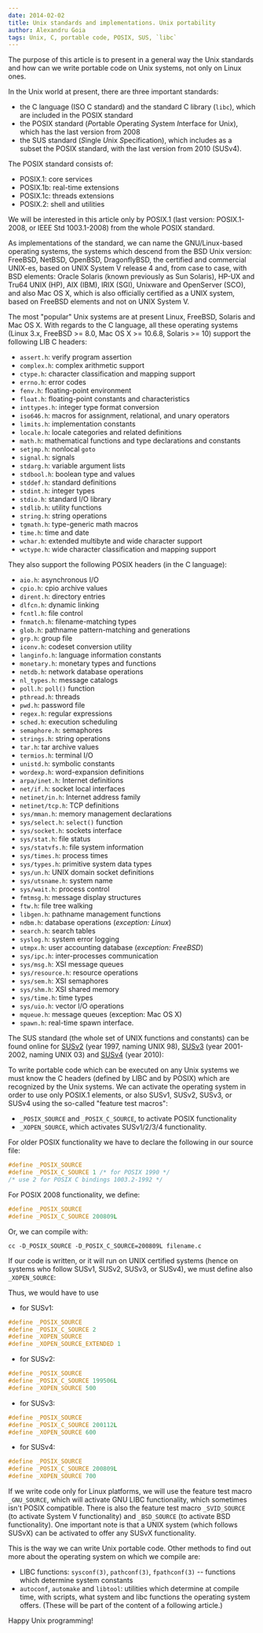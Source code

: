 ```yaml
---
date: 2014-02-02
title: Unix standards and implementations. Unix portability
author: Alexandru Goia
tags: Unix, C, portable code, POSIX, SUS, `libc`
---
```


The purpose of this article is to present in a general way the Unix standards
and how can we write portable code on Unix systems, not only on Linux ones.

<!--more-->

In the Unix world at present, there are three important standards:

* the C language (ISO C standard) and the standard C library (`libc`), which
  are included in the POSIX standard
* the POSIX standard (*P*ortable *O*perating *S*ystem *I*nterface for Uni*x*),
  which has the last version from 2008
* the SUS standard (*S*ingle *U*nix *S*pecification), which includes as a
  subset the POSIX standard, with the last version from 2010 (SUSv4).

The POSIX standard consists of:

* POSIX.1: core services
* POSIX.1b: real-time extensions
* POSIX.1c: threads extensions
* POSIX.2: shell and utilities

We will be interested in this article only by POSIX.1 (last version:
POSIX.1-2008, or IEEE Std 1003.1-2008) from the whole POSIX standard.

As implementations of the standard, we can name the GNU/Linux-based operating
systems, the systems which descend from the BSD Unix version: FreeBSD, NetBSD,
OpenBSD, DragonflyBSD, the certified and commercial UNIX-es, based on
UNIX System V release 4 and, from case to case, with BSD elements: Oracle
Solaris (known previously as Sun Solaris), HP-UX and Tru64 UNIX (HP), AIX
(IBM), IRIX (SGI), Unixware and OpenServer (SCO), and also Mac OS X, which is
also officially certified as a UNIX system, based on FreeBSD elements and not
on UNIX System V.

The most "popular" Unix systems are at present Linux, FreeBSD, Solaris and Mac
OS X. With regards to the C language, all these operating systems (Linux 3.x,
FreeBSD >= 8.0, Mac OS X >= 10.6.8, Solaris >= 10) support the following LIB C
headers:

* `assert.h`: verify program assertion
* `complex.h`: complex arithmetic support
* `ctype.h`: character classification and mapping support
* `errno.h`: error codes
* `fenv.h`: floating-point environment
* `float.h`: floating-point constants and characteristics
* `inttypes.h`: integer type format conversion
* `iso646.h`: macros for assignment, relational, and unary operators
* `limits.h`: implementation constants
* `locale.h`: locale categories and related definitions
* `math.h`: mathematical functions and type declarations and constants
* `setjmp.h`: nonlocal `goto`
* `signal.h`: signals
* `stdarg.h`: variable argument lists
* `stdbool.h`: boolean type and values
* `stddef.h`: standard definitions
* `stdint.h`: integer types
* `stdio.h`: standard I/O library
* `stdlib.h`: utility functions
* `string.h`: string operations
* `tgmath.h`: type-generic math macros
* `time.h`: time and date
* `wchar.h`: extended multibyte and wide character support
* `wctype.h`: wide character classification and mapping support

They also support the following POSIX headers (in the C language):

* `aio.h`: asynchronous I/O
* `cpio.h`: cpio archive values
* `dirent.h`: directory entries
* `dlfcn.h`: dynamic linking
* `fcntl.h`: file control
* `fnmatch.h`: filename-matching types
* `glob.h`: pathname pattern-matching and generations
* `grp.h`: group file
* `iconv.h`: codeset conversion utility
* `langinfo.h`: language information constants
* `monetary.h`: monetary types and functions
* `netdb.h`: network database operations
* `nl_types.h`: message catalogs
* `poll.h`: `poll()` function
* `pthread.h`: threads
* `pwd.h`: password file
* `regex.h`: regular expressions
* `sched.h`: execution scheduling
* `semaphore.h`: semaphores
* `strings.h`: string operations
* `tar.h`: tar archive values
* `termios.h`: terminal I/O
* `unistd.h`: symbolic constants
* `wordexp.h`: word-expansion definitions
* `arpa/inet.h`: Internet definitions
* `net/if.h`: socket local interfaces
* `netinet/in.h`: Internet address family
* `netinet/tcp.h`: TCP definitions
* `sys/mman.h`: memory management declarations
* `sys/select.h`: `select()` function
* `sys/socket.h`: sockets interface
* `sys/stat.h`: file status
* `sys/statvfs.h`: file system information
* `sys/times.h`: process times
* `sys/types.h`: primitive system data types
* `sys/un.h`: UNIX domain socket definitions
* `sys/utsname.h`: system name
* `sys/wait.h`: process control
* `fmtmsg.h`: message display structures
* `ftw.h`: file tree walking
* `libgen.h`: pathname management functions
* `ndbm.h`: database operations (*exception: Linux*)
* `search.h`: search tables
* `syslog.h`: system error logging
* `utmpx.h`: user accounting database (*exception: FreeBSD*)
* `sys/ipc.h`: inter-processes communication
* `sys/msg.h`: XSI message queues
* `sys/resource.h`: resource operations
* `sys/sem.h`: XSI semaphores
* `sys/shm.h`: XSI shared memory
* `sys/time.h`: time types
* `sys/uio.h`: vector I/O operations
* `mqueue.h`: message queues (exception: Mac OS X)
* `spawn.h`: real-time spawn interface.

The SUS standard (the whole set of UNIX functions and constants) can be found
online for [SUSv2][susv2] (year 1997, naming UNIX 98), [SUSv3][susv3] (year
2001-2002, naming UNIX 03) and [SUSv4][susv4] (year 2010):

To write portable code which can be executed on any Unix systems we must know
the C headers (defined by LIBC and by POSIX) which are recognized by the Unix
systems. We can activate the operating system in order to use only POSIX.1
elements, or also SUSv1, SUSv2, SUSv3, or SUSv4 using the so-called "feature
test macros":

* `_POSIX_SOURCE` and `_POSIX_C_SOURCE`, to activate POSIX functionality
* `_XOPEN_SOURCE`, which activates SUSv1/2/3/4 functionality.

For older POSIX functionality we have to declare the following in our source
file:

``` cpp
#define _POSIX_SOURCE
#define _POSIX_C_SOURCE 1 /* for POSIX 1990 */
/* use 2 for POSIX C bindings 1003.2-1992 */
```

For POSIX 2008 functionality, we define:

``` cpp
#define _POSIX_SOURCE
#define _POSIX_C_SOURCE 200809L
```

Or, we can compile with:

    cc -D_POSIX_SOURCE -D_POSIX_C_SOURCE=200809L filename.c

If our code is written, or it will run on UNIX certified systems (hence on
systems who follow SUSv1, SUSv2, SUSv3, or SUSv4), we must define also
`_XOPEN_SOURCE`:

Thus, we would have to use

* for SUSv1:

``` cpp
#define _POSIX_SOURCE
#define _POSIX_C_SOURCE 2
#define _XOPEN_SOURCE
#define _XOPEN_SOURCE_EXTENDED 1
```

* for SUSv2:

``` cpp
#define _POSIX_SOURCE
#define _POSIX_C_SOURCE 199506L
#define _XOPEN_SOURCE 500
```

* for SUSv3:

``` cpp
#define _POSIX_SOURCE
#define _POSIX_C_SOURCE 200112L
#define _XOPEN_SOURCE 600
```

* for SUSv4:

``` cpp
#define _POSIX_SOURCE
#define _POSIX_C_SOURCE 200809L
#define _XOPEN_SOURCE 700
```

If we write code only for Linux platforms, we will use the feature test macro
`_GNU_SOURCE`, which will activate GNU LIBC functionality, which sometimes
isn't POSIX compatible. There is also the feature test macro `_SVID_SOURCE`
(to activate System V functionality) and `_BSD_SOURCE` (to activate BSD
functionality). One important note is that a UNIX system (which follows SUSvX)
can be activated to offer any SUSvX functionality.

This is the way we can write Unix portable code. Other methods to find out
more about the operating system on which we compile are:

* LIBC functions: `sysconf(3)`, `pathconf(3)`, `fpathconf(3)` -- functions
  which determine system constants
* `autoconf`, `automake` and `libtool`: utilities which determine at compile
  time, with scripts, what system and libc functions the operating system
  offers. (These will be part of the content of a following article.)

Happy Unix programming!

[susv2]: http://www.unix.org/version2/ "SUSv2"
[susv3]: http://www.unix.org/version3/ "SUSv3"
[susv4]: http://www.unix.org/version4/ "SUSv4"

